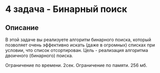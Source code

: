 # 4 задача - Бинарный поиск
## Описание
В этой задаче вы реализуете алгоритм бинарного поиска, который позволяет очень эффективно искать (даже в огромных) списках при условии, что список отсортирован. Цель - реализация алгоритма двоичного (бинарного) поиска.

Ограничение по времени. 2сек.
Ограничение по памяти. 256 мб.